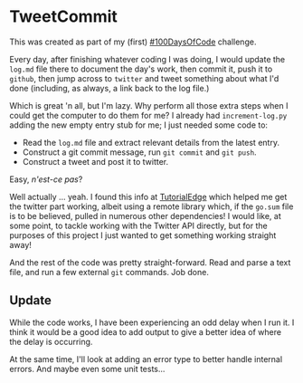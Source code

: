 # TweetCommit

This was created as part of my (first) [#100DaysOfCode](https://github.com/PJSoftware/100-days-of-code) challenge.

Every day, after finishing whatever coding I was doing, I would update the `log.md` file there to document the day's work, then commit it, push it to `github`, then jump across to `twitter` and tweet something about what I'd done (including, as always, a link back to the log file.)

Which is great 'n all, but I'm lazy. Why perform all those extra steps when I could get the computer to do them for me? I already had `increment-log.py` adding the new empty entry stub for me; I just needed some code to:

* Read the `log.md` file and extract relevant details from the latest entry.
* Construct a git commit message, run `git commit` and `git push`.
* Construct a tweet and post it to twitter.

Easy, *n'est-ce pas*?

Well actually ... yeah. I found this info at [TutorialEdge](https://tutorialedge.net/golang/writing-a-twitter-bot-golang/) which helped me get the twitter part working, albeit using a remote library which, if the `go.sum` file is to be believed, pulled in numerous other dependencies! I would like, at some point, to tackle working with the Twitter API directly, but for the purposes of this project I just wanted to get something working straight away!

And the rest of the code was pretty straight-forward. Read and parse a text file, and run a few external `git` commands. Job done.

## Update

While the code works, I have been experiencing an odd delay when I run it. I think it would be a good idea to add output to give a better idea of where the delay is occurring.

At the same time, I'll look at adding an error type to better handle internal errors. And maybe even some unit tests...
